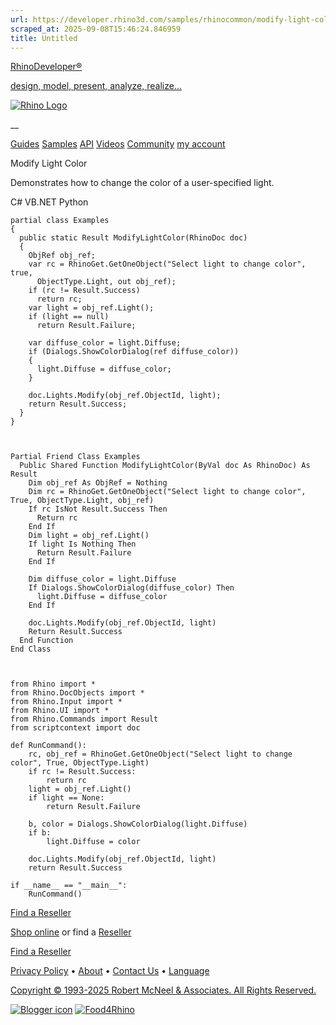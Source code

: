 ```yaml
---
url: https://developer.rhino3d.com/samples/rhinocommon/modify-light-color/
scraped_at: 2025-09-08T15:46:24.846959
title: Untitled
---
```


[RhinoDeveloper®](/)

[design, model, present, analyze, realize...](/)

[![Rhino Logo](https://developer.rhino3d.com/images/rhinodevlogo.png)](/)

__

[Guides](https://developer.rhino3d.com/guides)
[Samples](https://developer.rhino3d.com/samples)
[API](https://developer.rhino3d.com/api)
[Videos](https://developer.rhino3d.com/videos)
[Community](https://discourse.mcneel.com/c/rhino-developer) [my account
](https://www.rhino3d.com/my-account/ "Manage your account, licenses, and
teams")

Modify Light Color

Demonstrates how to change the color of a user-specified light.

C# VB.NET Python

    
    
    partial class Examples
    {
      public static Result ModifyLightColor(RhinoDoc doc)
      {
        ObjRef obj_ref;
        var rc = RhinoGet.GetOneObject("Select light to change color", true,
          ObjectType.Light, out obj_ref);
        if (rc != Result.Success)
          return rc;
        var light = obj_ref.Light();
        if (light == null)
          return Result.Failure;
    
        var diffuse_color = light.Diffuse;
        if (Dialogs.ShowColorDialog(ref diffuse_color))
        {
          light.Diffuse = diffuse_color;
        }
    
        doc.Lights.Modify(obj_ref.ObjectId, light);
        return Result.Success;
      }
    }
    
    
    
    Partial Friend Class Examples
      Public Shared Function ModifyLightColor(ByVal doc As RhinoDoc) As Result
    	Dim obj_ref As ObjRef = Nothing
    	Dim rc = RhinoGet.GetOneObject("Select light to change color", True, ObjectType.Light, obj_ref)
    	If rc IsNot Result.Success Then
    	  Return rc
    	End If
    	Dim light = obj_ref.Light()
    	If light Is Nothing Then
    	  Return Result.Failure
    	End If
    
    	Dim diffuse_color = light.Diffuse
    	If Dialogs.ShowColorDialog(diffuse_color) Then
    	  light.Diffuse = diffuse_color
    	End If
    
    	doc.Lights.Modify(obj_ref.ObjectId, light)
    	Return Result.Success
      End Function
    End Class
    
    
    
    from Rhino import *
    from Rhino.DocObjects import *
    from Rhino.Input import *
    from Rhino.UI import *
    from Rhino.Commands import Result
    from scriptcontext import doc
    
    def RunCommand():
        rc, obj_ref = RhinoGet.GetOneObject("Select light to change color", True, ObjectType.Light)
        if rc != Result.Success:
            return rc
        light = obj_ref.Light()
        if light == None:
            return Result.Failure
    
        b, color = Dialogs.ShowColorDialog(light.Diffuse)
        if b:
            light.Diffuse = color
    
        doc.Lights.Modify(obj_ref.ObjectId, light)
        return Result.Success
    
    if __name__ == "__main__":
        RunCommand()
    

  

[Find a Reseller](https://www.rhino3d.com/sales)

[Shop online](https://www.rhino3d.com/store) or find a
[Reseller](https://www.rhino3d.com/sales)

[Find a Reseller](https://www.rhino3d.com/sales)

[Privacy Policy](https://www.rhino3d.com/privacy) •
[About](https://www.rhino3d.com/mcneel/about) • [Contact
Us](https://www.rhino3d.com/mcneel/contact) • [
Language](https://www.rhino3d.com/language "Change to a different region or
language")

[Copyright © 1993-2025 Robert McNeel & Associates. All Rights
Reserved.](https://www.rhino3d.com/mcneel/about)

[](https://www.facebook.com/McNeelRhinoceros/)
[](https://twitter.com/bobmcneel) [](https://www.linkedin.com/groups/75313/)
[](https://www.youtube.com/user/RhinoGuide/videos) [](https://vimeo.com/rhino)
[![Blogger
icon](https://developer.rhino3d.com/images/blogger.svg)](http://blog.rhino3d.com/)
[![Food4Rhino](https://developer.rhino3d.com/images/f4r_icon_01.svg)](https://www.food4rhino.com)

